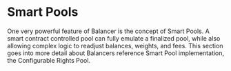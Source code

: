 # Smart Pools

One very powerful feature of Balancer is the concept of Smart Pools. A smart contract controlled pool can fully emulate a finalized pool, while also allowing complex logic to readjust balances, weights, and fees. This section goes into more detail about Balancers reference Smart Pool implementation, the Configurable Rights Pool.

